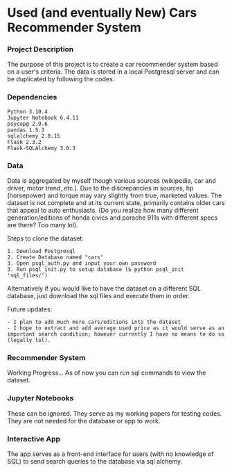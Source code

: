 # Used (and eventually New) Cars Recommender System

### Project Description
The purpose of this project is to create a car recommender system based on a user's criteria.
The data is stored in a local Postgresql server and can be duplicated by following the codes.

### Dependencies

    Python 3.10.4
    Jupyter Notebook 6.4.11
    psycopg 2.9.6
    pandas 1.5.3
    sqlalchemy 2.0.15
    Flask 2.3.2
    Flask-SQLAlchemy 3.0.3

### Data
Data is aggregated by myself though various sources (wikipedia, car and driver, motor trend, etc.). Due to the discrepancies in sources, hp (horsepower) and torque may vary slightly from true, marketed values. The dataset is not complete and at its current state, primarily contains older cars that appeal to auto enthusiasts. (Do you realize how many different generation/editions of honda civics and porsche 911s with different specs are there? Too many lol).

Steps to clone the dataset:

    1. Download Postgresql
    2. Create Database named "cars"
    3. Open psql_auth.py and input your own password
    3. Run psql_init.py to setup database ($ python psql_init 'sql_files/')

Alternatively if you would like to have the dataset on a different SQL database, just download the sql files and execute them in order.

Future updates:

    - I plan to add much more cars/editions into the dataset
    - I hope to extract and add average used price as it would serve as an important search condition; however currently I have no means to do so (legally lol).

### Recommender System
Working Progress... As of now you can run sql commands to view the dataset.

### Jupyter Notebooks
These can be ignored. They serve as my working papers for testing codes. They are not needed for the database or app to work.

### Interactive App
The app serves as a front-end interface for users (with no knowledge of SQL) to send search queries to the database via sql alchemy.